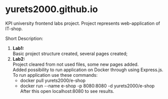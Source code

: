 # yurets2000.github.io
KPI university frontend labs project. Project represents web-application of IT-shop. 

Short Description:
1. **Lab1:** <br>
   Basic project structure created, several pages created;
2. **Lab2:** <br>
   Project cleared from not used files, some new pages added. <br>
   Added possibility to run application on Docker through using Express.js. <br>
   To run application use these commands: <br>
    - docker pull yurets2000/e-shop <br>
    - docker run --name e-shop -p 8080:8080 -d yurets2000/e-shop <br>
   After this open localhost:8080 to see results. 
   